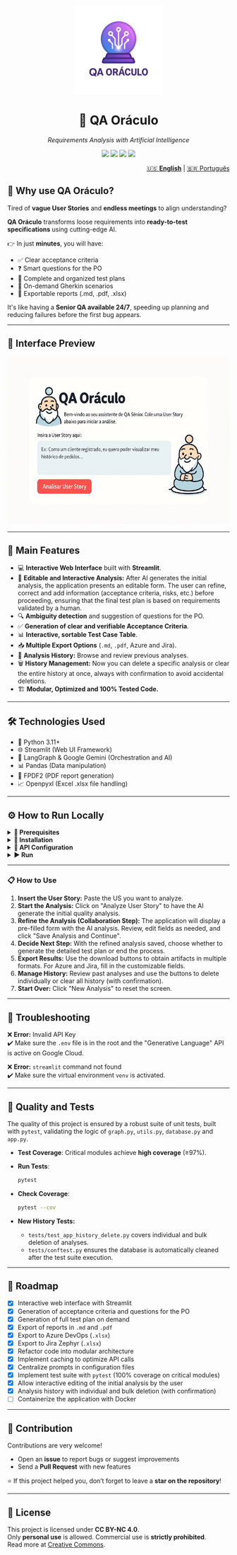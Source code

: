 <p align="center">
  <img src="assets/logo_oraculo.png" alt="QA Oráculo Logo" width="200"/>
</p>

<h1 align="center">🔮 QA Oráculo</h1>
<p align="center"><i>Requirements Analysis with Artificial Intelligence</i></p>

<p align="center">
  <img src="https://img.shields.io/badge/python-3.11+-blue.svg"/>
  <img src="https://img.shields.io/badge/license-CC--BY--NC%204.0-orange.svg"/>
  <img src="https://img.shields.io/badge/Streamlit-App-red.svg"/>
  <img src="https://img.shields.io/badge/code%20style-black-000000.svg"/>
</p>

<nav aria-label="Language switcher" style="text-align: right;">
<a href="README-en.md" aria-current="page">🇺🇸 <strong>English</strong></a> |
<a href="README.md">🇧🇷 Português</a>
</nav>

## 🚀 Why use QA Oráculo?

Tired of **vague User Stories** and **endless meetings** to align understanding?

**QA Oráculo** transforms loose requirements into **ready-to-test specifications** using cutting-edge AI.

👉 In just **minutes**, you will have:
- ✅ Clear acceptance criteria  
- ❓ Smart questions for the PO  
- 📝 Complete and organized test plans  
- 🧪 On-demand Gherkin scenarios  
- 📄 Exportable reports (.md, .pdf, .xlsx)  

It's like having a **Senior QA available 24/7**, speeding up planning and reducing failures before the first bug appears.

---

## 📸 Interface Preview

![alt text](assets/qa_oraculo_cartoon_demo.gif)

---

## 🚀 Main Features

- 💻 **Interactive Web Interface** built with **Streamlit**.  
- 📝 **Editable and Interactive Analysis:** After AI generates the initial analysis, the application presents an editable form. The user can refine, correct and add information (acceptance criteria, risks, etc.) before proceeding, ensuring that the final test plan is based on requirements validated by a human.  
- 🔍 **Ambiguity detection** and suggestion of questions for the PO.  
- ✅ **Generation of clear and verifiable Acceptance Criteria**.  
- 📊 **Interactive, sortable Test Case Table**.  
- 📥 **Multiple Export Options** (`.md`, `.pdf`, Azure and Jira).  
- 📖 **Analysis History:** Browse and review previous analyses.  
- 🗑️ **History Management:** Now you can delete a specific analysis or clear the entire history at once, always with confirmation to avoid accidental deletions.  
- 🏗️ **Modular, Optimized and 100% Tested Code.**  

---

## 🛠️ Technologies Used

- 🐍 Python 3.11+  
- 🌐 Streamlit (Web UI Framework)  
- 🧠 LangGraph & Google Gemini (Orchestration and AI)  
- 📊 Pandas (Data manipulation)  
- 📄 FPDF2 (PDF report generation)  
- 📈 Openpyxl (Excel .xlsx file handling)  

---

## ⚙️ How to Run Locally

<details>
<summary><b>📌 Prerequisites</b></summary>

- Python 3.11+  
- Google API Key (get it [here](https://console.cloud.google.com))  

</details>

<details>
<summary><b>🚀 Installation</b></summary>

```bash
# Clone the repository
git clone https://github.com/joprestes/qa-oraculo-requisitos.git
cd qa-oraculo-requisitos

# Create and activate virtual environment
python3 -m venv venv
source venv/bin/activate  # Mac/Linux
# .\venv\Scripts\activate  # Windows

# Install dependencies
pip install -r requirements.txt
```
</details>

<details>
<summary><b>🔑 API Configuration</b></summary>

Create a `.env` file at the project root:

```env
GOOGLE_API_KEY="your_api_key_here"
```
</details>

<details>
<summary><b>▶️ Run</b></summary>

```bash
streamlit run app.py
```

🎉 QA Oráculo will automatically open in your browser!
</details>

---

### 📋 How to Use

1. **Insert the User Story:** Paste the US you want to analyze.  
2. **Start the Analysis:** Click on "Analyze User Story" to have the AI generate the initial quality analysis.  
3. **Refine the Analysis (Collaboration Step):** The application will display a pre-filled form with the AI analysis. Review, edit fields as needed, and click "Save Analysis and Continue".  
4. **Decide Next Step:** With the refined analysis saved, choose whether to generate the detailed test plan or end the process.  
5. **Export Results:** Use the download buttons to obtain artifacts in multiple formats. For Azure and Jira, fill in the customizable fields.  
6. **Manage History:** Review past analyses and use the buttons to delete individually or clear all history (with confirmation).  
7. **Start Over:** Click "New Analysis" to reset the screen.  

---

## 🤔 Troubleshooting

❌ **Error:** Invalid API Key  
✔️ Make sure the `.env` file is in the root and the "Generative Language" API is active on Google Cloud.  

❌ **Error:** `streamlit` command not found  
✔️ Make sure the virtual environment `venv` is activated.  

---

## 🧪 Quality and Tests

The quality of this project is ensured by a robust suite of unit tests, built with `pytest`, validating the logic of `graph.py`, `utils.py`, `database.py` and `app.py`.

- **Test Coverage**: Critical modules achieve **high coverage** (≥97%).  
- **Run Tests**:  
  ```bash
  pytest
  ```

- **Check Coverage**:  
  ```bash
  pytest --cov
  ```

- **New History Tests:**  
  - `tests/test_app_history_delete.py` covers individual and bulk deletion of analyses.  
  - `tests/conftest.py` ensures the database is automatically cleaned after the test suite execution.  

---

## 📌 Roadmap

- [x] Interactive web interface with Streamlit  
- [x] Generation of acceptance criteria and questions for the PO  
- [x] Generation of full test plan on demand  
- [x] Export of reports in `.md` and `.pdf`  
- [x] Export to Azure DevOps (`.xlsx`)  
- [x] Export to Jira Zephyr (`.xlsx`)  
- [x] Refactor code into modular architecture  
- [x] Implement caching to optimize API calls  
- [x] Centralize prompts in configuration files  
- [x] Implement test suite with `pytest` (100% coverage on critical modules)  
- [x] Allow interactive editing of the initial analysis by the user  
- [x] Analysis history with individual and bulk deletion (with confirmation)  
- [ ] Containerize the application with Docker  

---

## 🤝 Contribution

Contributions are very welcome!  
- Open an **issue** to report bugs or suggest improvements  
- Send a **Pull Request** with new features  

⭐ If this project helped you, don’t forget to leave a **star on the repository**!  

---

## 📜 License

This project is licensed under **CC BY-NC 4.0**.  
Only **personal use** is allowed. Commercial use is **strictly prohibited**.  
Read more at [Creative Commons](https://creativecommons.org/licenses/by-nc/4.0/).
